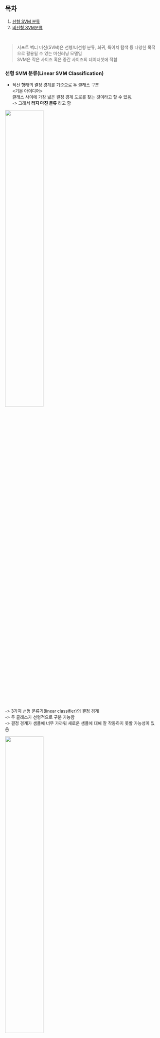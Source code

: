 ## 목차
1. [선형 SVM 분류](#선형-svm-분류linear-svm-classification)
2. [비선형 SVM분류](#비선형-svm-분류)

<br>

> 서포트 벡터 머신(SVM)은 선형/비선형 분류, 회귀, 특이치 탐색 등 다양한 목적으로 활용될 수 있는 머신러닝 모델임  
SVM은 작은 사이즈 혹은 중간 사이즈의 데이터셋에 적합  

### 선형 SVM 분류(Linear SVM Classification)  
- 직선 형태의 결정 경계를 기준으로 두 클래스 구분  
<기본 아이디어>   
클래스 사이에 가장 넓은 결정 경계 도로를 찾는 것이라고 할 수 있음.  
-> 그래서 **라지 마진 분류** 라고 함

<img src = "../image/3가지 선형 분류기의 결정 경계.png" width = 50%>

-> 3가지 선형 분류기(linear classifier)의 결정 경계  
-> 두 클래스가 선형적으로 구분 가능함  
-> 결정 경계가 샘플에 너무 가까워 새로운 샘플에 대해 잘 작동하지 못할 가능성이 있음  

<img src = "../image/SVM분류기의 결정 경계.png" width = 50%>

-> SVM 분류기의 결정 경계(검은 실선)  
-> 두 클래스를 잘 구분  
-> 각 클래스 별 가장 가까운 훈련 샘플로부터 가능한 멀리 떨어져 있음  

**서포트 벡터**
: 두 클래스 사이 결정 경계 도로의 양쪽 가장자리에 위치하는 샘플을 의미

<img src = "../image/서포트벡터.png" width = 50%>
-> 오른쪽 그래프의 동그라미 표시  

SVM 분류기는 서포트 벡터 사이의 간격, 즉 결정 경계 도로의 폭이 최대가 되도록 학습이 이루어짐  
SVM 분류기는 특성 스케일에 민감함  
-> 특성 스케일을 조정하면 결정 경계가 훨씬 넓어짐  

SVM 분류 모델  
: 이진 분류기  
: 양쪽 클래스의 서포트 벡터로부터 최대한 멀리 떨어져 있는 결정 경계를 찾는 분류기  
훈련 목표 : 두 클래스의 샘플들을 잘 구분하면서 동시에 가능한 폭이 넓은 결정 경계 도로를 찾는 것 

<img src = "../image/SVM 분류 모델.png" width = 50%>

**하드 마진 분류**
: 모든 훈련 샘플들이 결정 경계 도로 바깥쪽으로 올바르게 분류되도록 하는 마진 분류  
- 훈련셋의 샘플들이 선형적으로 구분되는 경우에만 가능  
- 이상치에 민감함  

<img src = "../image/하드 마진 분류.png" width = 50%>


(왼쪽) 
- 이상치가 타 클래스에 섞임  
- 하드 마진 분류가 불가능한 경우  
  
(오른쪽)
- 이상치가 타 클래스에 매우 가까움 
- 하드 마진 분류 가능하지만 결정 경계 도로 폭이 좁아 새로운 샘플에 대한 일반화 성능이 떨어질 가능성  

**소프트 마진 분류**
: 훈련 샘플에 대한 예측 오류가 허용되는 경우  
마진 오류 : 샘플이 결정 경계 도로 상이나 혹은 반대편 클래스 영역에 위치하는 경우  
  
훈련 목표 
: 결정 경계 도로의 폭을 가능한 넓게 유지하는 것과 마진 오류 케이스 빈도를 낮추는 것 간의 적절한 균형을 찾는 것이 목표
  
소프트 마진 분류 : 규제, 결정경계 도로, 마진 오류
   
C : 규제 하이퍼파라미터(규제 강도 $a$의 inverse)  
(C가 작을 수록 강한 규제, 클수록 약한 규제)  

<img src = "../image/소프트 마진 분류.png" width = 50%>


(왼쪽)  
- C가 너무 작아(강한 규제) 도로 폭은 넓지만 마진 오류를 너무 많이 허용하는 과소 적합이 발생   

(오른쪽)  
- C를 키우면(약한 규제) 결정 경계 도로 폭이 좁아지며 마진 오류 빈도가 줄어듦  
(도로 폭이 너무 좁아지면 훈련 샘플에 대한 마진 오류는 줄지만 새로운 샘플에 대한 일반화 성능이 떨어질 가능성이 있음 => 즉, 과대적합 가능성)  

이 경우, C=100으로 훈련된 모델의 일반화 성능이 C=1로 훈련했을 때보다 우수할 것으로 보임  


### 비선형 SVM 분류  
비선형 데이터 분류를 위한 한 가지 방안  
: 다항 특성이나 유사도 특성같은 특성  

(하나의 특성 $x_1$만으로 이루어진 데이터 셋 예)  
<img src="../image/비선형 데이터셋 분류.png" width = 50%>

-> 선형적 분류가 불가능한 케이스  
  
<img src="../image/특성 추가 비선형 데이터셋.png" width = 50%>

-> 다항 특성 $x_2 = x_1^2$을 추가하면 선형 분류가 가능해진다.

비선형 데이터셋 분류 : (e.g., moons 데이터 셋 분류)
```
from sklearn.datasets import make_moons
from sklearn.preprocessing import PolynomialFeatures

X, y = make_moons(n_samples=100, noise = 0.15, random_state=42)

polynomial_svm_clf = make_pipeline(
    PolynomialFeatures(degree=3),
    StandardScaler(),
    LinearSVC(C=10, max_iter=10_000, random_state=42)
)
# PolynomiaFeatures 변환기를 이용하여 degree=3의 다항 특성 추가
# StandardScaler를 이용한 특성 스케일링 적용
# LinearSVC 분류기 클래스 이용  
polynomial_svm_clf.fit(X, y)
```
* 다항 특성

다항 특성 추가 시 문제점  
- 다항식의 차수(degree)를 높이면 추가되는 다항 특성 수가 엄청나게 많아져서 모델 훈련 과정이 너무 느려지게 된다.  
- 반대로 다항식의 차수를 너무 낮게 설정하면 데이터셋의 비선형적 패턴을 학습하는데 한계가 있음  

-> SVM 모델 사용 시 커널 트릭이라고 하는 수학적 테크닉 적용 가능  
커널 트릭: 다항 커널(Polynomial Kernal)  
: 매우 높은 degree의 다항 특성들을 실제로 데이터셋에 추가하지 않고도 마치 추가한 것과 동일한 효과를 얻을 수 있음  
: 매우 높은 차수의 다항식 이용 시 다항 특성 수의 엄청난 증가 문제를 피할 수 있음  
```
from sklearn.svm import SVC
# 사이킷런 SVC 클래스를 통해 다항 커널 적용 가능  

poly_kernel_svm_clf = make_pipeline(StandardScaler(),
                                    SVC(kernel = "poly", degree=3, coef()=1, C=5))
# degree : 적용할 다항 커널 차수를 지정. 모델이 과대적합 될 경우 다항 커널 차수를 낮춫어 시도
# coef(): 모델이 (low-degree terms 대비) high-degree terms에 의해 얼마나 많이 영향 받도록 할 것인지를 설정                                    
poly_kernel_svm_clf.fit(X, y)
```
  
 * 유사도 특성
 : 비교 대상 기준이 되는 특정 landmark 샘플과 각 샘플 간의 유사도를 측정  
 (e.g., Gaussion RBF 함수 : 종 모양의 함수(landmark에 가까울수록 1, 멀수록 0으로 수렴))  
 유사도 함수를 사용하여 계산된 유사도 특성을 데이터 셋에 추가  

  유사도 특성 추가 시 고려사항  
  유사도 특성 추가 시 필요한 결정 : 훈련셋의 샘플들 중 어느 샘플을 landmark로 지정할 것인지?  
    
간단한 방법 
- 훈련셋의 m개 샘플 모두를 landmark로 지정  
- 각 훈련 샘플에 대해서 m개 샘플(자기 자신 포함) 각각과의 유사도를 각각 측정하여 유사도 특성으로 추가  
-> 각 훈련 샘플 당 m개의 유사도 측정값들이 추가 됨(일반적으로 original 특성들은 drop 시킴)  

문제점  
- m개 샘플과 n개 특성으로 이루어진 훈련셋이 m개 샘플과 m개 특성의 훈련셋의 바뀜  
- if m >> n, 훈련셋의 크기가 엄청나게 커지게 된다.  

유사도 특성에 대한 커널 트릭 : Gaussian RBF Kernel  
Gaussian RBF 함수를 이용한 유사도 특성에 대해서도 커널 트릭 적용 가능함  
- 즉, 훈련셋에 유사도 특성을 실제로 추가하지 않고서도 마치 추가한 것과 동일한 효과를 얻을 수 있음  
```
rbf_kernel_svm_clf = make_pipeline(StandardScaler(),
                                    SVC(kernel = "rbf", gamma=5, C=0.001))
# gamma : landmark로부터 멀어짐에 따라 Gaussian RBF 함수 유사도 측정값이 얼마나 빠르게 감소되도록 할 것인지 설정  
# gamma 증가 -> 종 모양 커브가 좁아짐 -> 각 샘플이 영향을 미치는 범위가 더 작아짐 -> 클래스 간 결정 경계가 더 불규칙한 패턴을 띄게 됨 
# gamma 감소 -> 종 모양 커브 넓어짐 -> 각 샘플이 영향을 미치는 범위가 더 넓어짐 -> 클래스 간 결정 경계가 더 smooth 해짐 
rbf_kernel_svm_clf.fit(X, y)
```
<img src="../image/Gaussian%20RBF%20Kernel.png" width = 50%>
gamma 값이 지나치게 커지면 모델이 과대적합이 될 수 있고 gamma 값이 지나치게 작으면 과소적합이 될 수 있음  
-> 따라서 gamma가 규제 하이퍼파라미터 같은 역할을 함  
(모델이 과대 적합 될 경우 gamma값을 줄이고, 과소 적합 될 경우 gamma값을 키운다.)  
  
 <img src = "../image/사이킷런의 SVM 클래스 및 계산 복잡도.png" width=50%>
 
 - LinearSVC
: 커널 트릭 지원하지 않음
: 훈련 시간 복잡도는 m과 n에 대해 선형적으로 증가  

- svc
: 커널 트릭 지원  
: 훈련 샘플 수(m)가 많아지면 훈련 시간이 굉장히 길어짐. 따라서 small or medium-sized dataset에 적합  
: 상대적으로 특성 수 면에서는 확장성이 있음  

- SGDClassifier(을 이용하여 large margin 분류 수행 가능)  
: 규제 하이퍼파라미터와 학습률 하이퍼파라미터를 조절함으로써 Linear SVM과 유사한 결과를 도출할 수 있다.  
: 확률적 경사 하강법을 통해 훈련되므로 점진적 학습이 가능하며 외부 메모리 학습 가능  

어떤 커널을 사용해야 할까?  
- 사이킷런 SVC 클래스의 default kernel 값은 Gaussian RBF 커널(SVC(kernel="rbf"))  
=> 대부분의 경우 Gaussian RBF 커널이 잘 맞음  
  
- 선형 모델이 예상되는 경우  
=> SVC(kernel="linear")를 시도해 볼 수 있지만, 훈련 샘플 수(m)나 특성 수(n)가 매우 많은 경우에는 LinearSVC 클래스가 훨씬 빠름   

- 시간과 컴퓨터 성능 면에서 여유가 된다면
=> 교차 검증, 그리드 탐색을 통해 적절한 커널을 탐색해 볼 수 있음  

- 훈련 데이터에 특화된 커널이 알려져 있다면  
=> 해당 커널을 사용   
(e.g., 문서 분류나 DNA sequence 분류 문제의 경우 string kernel이 많이 사용됨)  